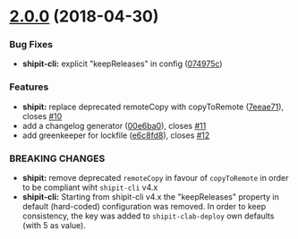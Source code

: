 <a name="2.0.0"></a>
# [2.0.0](https://github.com/contactlab/shipit-clab-deploy/compare/1.0.3...2.0.0) (2018-04-30)


### Bug Fixes

* **shipit-cli:** explicit "keepReleases" in config ([074975c](https://github.com/contactlab/shipit-clab-deploy/commit/074975c))


### Features

* **shipit:** replace deprecated remoteCopy with copyToRemote ([7eeae71](https://github.com/contactlab/shipit-clab-deploy/commit/7eeae71)), closes [#10](https://github.com/contactlab/shipit-clab-deploy/issues/10)
* add a changelog generator ([00e6ba0](https://github.com/contactlab/shipit-clab-deploy/commit/00e6ba0)), closes [#11](https://github.com/contactlab/shipit-clab-deploy/issues/11)
* add greenkeeper for lockfile ([e6c8fd8](https://github.com/contactlab/shipit-clab-deploy/commit/e6c8fd8)), closes [#12](https://github.com/contactlab/shipit-clab-deploy/issues/12)


### BREAKING CHANGES

* **shipit:** remove deprecated `remoteCopy` in favour of `copyToRemote` in order to be compliant wiht `shipit-cli`
v4.x
* **shipit-cli:** Starting from shipit-cli v4.x the "keepReleases" property in default (hard-coded) configuration was removed.
In order to keep consistency, the key was added to `shipit-clab-deploy` own defaults (with 5 as value).



